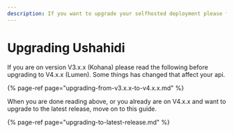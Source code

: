 ```yaml
---
description: If you want to upgrade your selfhosted deployment please follow these guides.
---
```


# Upgrading Ushahidi

If you are on version V3.x.x \(Kohana\) please read the following before upgrading to V4.x.x \(Lumen\). Some things has changed that affect your api.

{% page-ref page="upgrading-from-v3.x.x-to-v4.x.x.md" %}

When you are done reading above, or you already are on V4.x.x and want to upgrade to the latest release, move on to this guide.

{% page-ref page="upgrading-to-latest-release.md" %}

